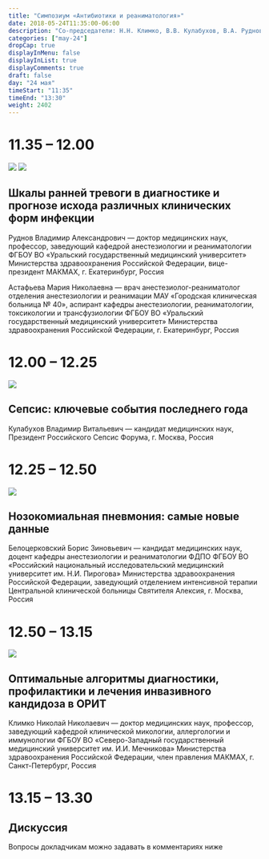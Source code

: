```yaml
---
title: "Симпозиум «Антибиотики и реаниматология»"
date: 2018-05-24T11:35:00-06:00
description: "Со-председатели: Н.Н. Климко, В.В. Кулабухов, В.А. Руднов"
categories: ["may-24"]
dropCap: true
displayInMenu: false
displayInList: true
displayComments: true
draft: false
day: "24 мая"
timeStart: "11:35"
timeEnd: "13:30"
weight: 2402
---
```


<div class="card-container">
    <div class="event-card" >
        <div class="card-time-container-person">
            <h1>11.35 – 12.00</h1>
        </div>
        <div class="card-img-container-person">
            <picture>
                <img src="https://pp.userapi.com/c855332/v855332166/3e9a3/g-bD0TqHgvA.jpg" class="card-img-person">
                <img src="https://pp.userapi.com/c850724/v850724760/11c98d/r3J6nZVwitA.jpg" class="card-img-person">
            </picture>
        </div>
        <div class="card-body-person">
            <h2 class="card-title">Шкалы ранней тревоги в диагностике и прогнозе исхода различных клинических форм инфекции</h2>
            <p class="card-text">Руднов Владимир Александрович — доктор медицинских наук, профессор, заведующий кафедрой анестезиологии и реаниматологии ФГБОУ ВО «Уральский государственный медицинский университет» Министерства здравоохранения Российской Федерации, вице-президент МАКМАХ, г. Екатеринбург, Россия</p>
            <p class="card-text">Астафьева Мария Николаевна — врач анестезиолог-реаниматолог отделения анестезиологии и реанимации МАУ «Городская клиническая больница № 40», аспирант кафедры анестезиологии, реаниматологии, токсикологии и трансфузиологии ФГБОУ ВО «Уральский государственный медицинский университет» Министерства здравоохранения Российской Федерации, г. Екатеринбург, Россия</p>
        </div>
    </div>
    <div class="event-card" >
        <div class="card-time-container-person">
            <h1>12.00 – 12.25</h1>
        </div>
        <div class="card-img-container-person">
            <picture>
                <img src="https://pp.userapi.com/c855332/v855332166/3ea73/pdWfXNAuNjU.jpg" class="card-img-person">
            </picture>
        </div>
        <div class="card-body-person">
            <h2 class="card-title">Сепсис: ключевые события последнего года</h2>
            <p class="card-text">Кулабухов Владимир Витальевич — кандидат медицинских наук, Президент Российского Сепсис Форума, г. Москва, Россия</p>
        </div>
    </div>
    <div class="event-card" >
        <div class="card-time-container-person">
            <h1>12.25 – 12.50</h1>
        </div>
        <div class="card-img-container-person">
            <picture>
                <img src="https://pp.userapi.com/c855332/v855332166/3eb03/xeSJwubmrzw.jpg" class="card-img-person">
            </picture>
        </div>
        <div class="card-body-person">
            <h2 class="card-title">Нозокомиальная пневмония: самые новые данные</h2>
            <p class="card-text">Белоцерковский Борис Зиновьевич — кандидат медицинских наук, доцент кафедры анестезиологии и реаниматологии ФДПО ФГБОУ ВО «Российский национальный исследовательский медицинский университет им. Н.И. Пирогова» Министерства здравоохранения Российской Федерации, заведующий отделением интенсивной терапии Центральной клинической больницы Святителя Алексия, г. Москва, Россия</p>
        </div>
    </div>
    <div class="event-card" >
        <div class="card-time-container-person">
            <h1>12.50 – 13.15</h1>
        </div>
        <div class="card-img-container-person">
            <picture>
                <img src="https://pp.userapi.com/c855332/v855332166/3e98b/dHMLlQ8_aAo.jpg" class="card-img-person">
            </picture>
        </div>
        <div class="card-body-person">
            <h2 class="card-title">Оптимальные алгоритмы диагностики, профилактики и лечения инвазивного кандидоза в ОРИТ</h2>
            <p class="card-text">Климко Николай Николаевич — доктор медицинских наук, профессор, заведующий кафедрой клинической микологии, аллергологии и иммунологии ФГБОУ ВО «Северо-Западный государственный медицинский университет им. И.И. Мечникова» Министерства здравоохранения Российской Федерации, член правления МАКМАХ, г. Санкт-Петербург, Россия</p>
        </div>
            </div>
      <div class="event-card" >
        <div class="card-time-container-person-no-picture">
            <h1>13.15 – 13.30</h1>
        </div>
        <div class="card-body-person">
            <h2 class="card-title">Дискуссия</h2>
            <p class="card-text">Вопросы докладчикам можно задавать в комментариях ниже</p>
        </div>
    </div>
</div>